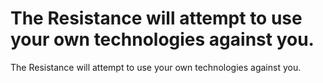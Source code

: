 # The Resistance will attempt to use your own technologies against you.

The Resistance will attempt to use your own technologies against you.